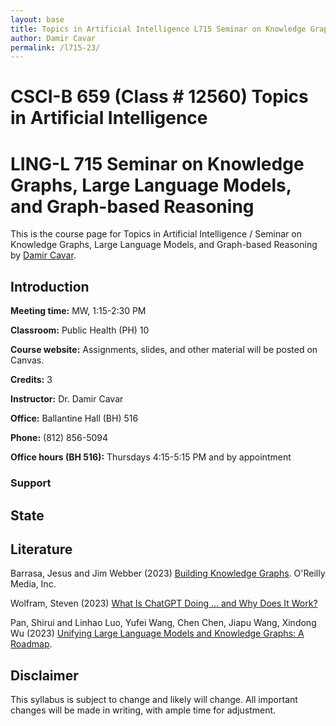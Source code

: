 ```yaml
---
layout: base
title: Topics in Artificial Intelligence L715 Seminar on Knowledge Graphs, Large Language Models, and Graph-based Reasoning by Damir Cavar
author: Damir Cavar
permalink: /l715-23/
---
```

# CSCI-B 659 (Class # 12560) Topics in Artificial Intelligence
# LING-L 715 Seminar on Knowledge Graphs, Large Language Models, and Graph-based Reasoning

This is the course page for Topics in Artificial Intelligence / Seminar on Knowledge Graphs, Large Language Models, and Graph-based Reasoning by [Damir Cavar].


## Introduction

**Meeting time:** MW, 1:15-2:30 PM

**Classroom:** Public Health (PH) 10

**Course website:** Assignments, slides, and other material will be posted on Canvas.

**Credits:** 3

**Instructor:** Dr. Damir Cavar

**Office:** Ballantine Hall (BH) 516

**Phone:** (812) 856-5094

**Office hours (BH 516):** Thursdays 4:15-5:15 PM and by appointment



### Support




## State





## Literature

Barrasa, Jesus and Jim Webber (2023) [Building Knowledge Graphs](https://www.oreilly.com/library/view/building-knowledge-graphs/9781098127091/). O'Reilly Media, Inc.

Wolfram, Steven (2023) [What Is ChatGPT Doing … and Why Does It Work?](https://writings.stephenwolfram.com/2023/02/what-is-chatgpt-doing-and-why-does-it-work/)

Pan, Shirui and Linhao Luo, Yufei Wang, Chen Chen, Jiapu Wang, Xindong Wu (2023) [Unifying Large Language Models and Knowledge Graphs: A Roadmap](https://arxiv.org/abs/2306.08302).



## Disclaimer

This syllabus is subject to change and likely will change. All important changes will be made in writing, with ample time for adjustment.



[NLP]: https://en.wikipedia.org/wiki/Natural_language_processing "Natural Language Processing"
[Natural Language Processing]: https://en.wikipedia.org/wiki/Natural_language_processing "NLP"
[Damir Cavar]: http://damir.cavar.me/ "Damir Cavar"
[SPARQL]: https://en.wikipedia.org/wiki/SPARQL "SPARQL"


